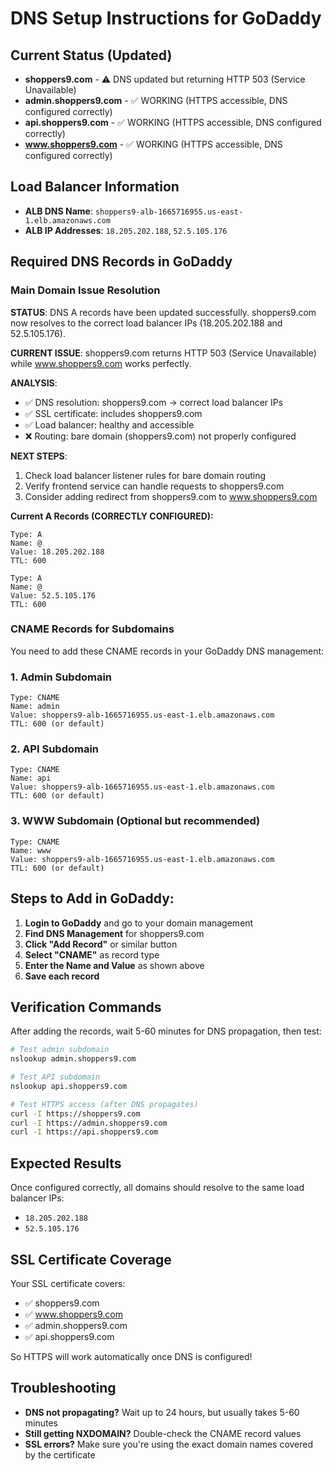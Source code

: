 # DNS Setup Instructions for GoDaddy

## Current Status (Updated)
- **shoppers9.com** - ⚠️ DNS updated but returning HTTP 503 (Service Unavailable)
- **admin.shoppers9.com** - ✅ WORKING (HTTPS accessible, DNS configured correctly)
- **api.shoppers9.com** - ✅ WORKING (HTTPS accessible, DNS configured correctly)
- **www.shoppers9.com** - ✅ WORKING (HTTPS accessible, DNS configured correctly)

## Load Balancer Information
- **ALB DNS Name**: `shoppers9-alb-1665716955.us-east-1.elb.amazonaws.com`
- **ALB IP Addresses**: `18.205.202.188`, `52.5.105.176`

## Required DNS Records in GoDaddy

### Main Domain Issue Resolution

**STATUS**: DNS A records have been updated successfully. shoppers9.com now resolves to the correct load balancer IPs (18.205.202.188 and 52.5.105.176).

**CURRENT ISSUE**: shoppers9.com returns HTTP 503 (Service Unavailable) while www.shoppers9.com works perfectly.

**ANALYSIS**:
- ✅ DNS resolution: shoppers9.com → correct load balancer IPs
- ✅ SSL certificate: includes shoppers9.com
- ✅ Load balancer: healthy and accessible
- ❌ Routing: bare domain (shoppers9.com) not properly configured

**NEXT STEPS**:
1. Check load balancer listener rules for bare domain routing
2. Verify frontend service can handle requests to shoppers9.com
3. Consider adding redirect from shoppers9.com to www.shoppers9.com

**Current A Records (CORRECTLY CONFIGURED):**
```
Type: A
Name: @
Value: 18.205.202.188
TTL: 600
```
```
Type: A
Name: @
Value: 52.5.105.176
TTL: 600
```

### CNAME Records for Subdomains

You need to add these CNAME records in your GoDaddy DNS management:

### 1. Admin Subdomain
```
Type: CNAME
Name: admin
Value: shoppers9-alb-1665716955.us-east-1.elb.amazonaws.com
TTL: 600 (or default)
```

### 2. API Subdomain
```
Type: CNAME
Name: api
Value: shoppers9-alb-1665716955.us-east-1.elb.amazonaws.com
TTL: 600 (or default)
```

### 3. WWW Subdomain (Optional but recommended)
```
Type: CNAME
Name: www
Value: shoppers9-alb-1665716955.us-east-1.elb.amazonaws.com
TTL: 600 (or default)
```

## Steps to Add in GoDaddy:

1. **Login to GoDaddy** and go to your domain management
2. **Find DNS Management** for shoppers9.com
3. **Click "Add Record"** or similar button
4. **Select "CNAME"** as record type
5. **Enter the Name and Value** as shown above
6. **Save each record**

## Verification Commands

After adding the records, wait 5-60 minutes for DNS propagation, then test:

```bash
# Test admin subdomain
nslookup admin.shoppers9.com

# Test API subdomain
nslookup api.shoppers9.com

# Test HTTPS access (after DNS propagates)
curl -I https://shoppers9.com
curl -I https://admin.shoppers9.com
curl -I https://api.shoppers9.com
```

## Expected Results

Once configured correctly, all domains should resolve to the same load balancer IPs:
- `18.205.202.188`
- `52.5.105.176`

## SSL Certificate Coverage

Your SSL certificate covers:
- ✅ shoppers9.com
- ✅ www.shoppers9.com
- ✅ admin.shoppers9.com
- ✅ api.shoppers9.com

So HTTPS will work automatically once DNS is configured!

## Troubleshooting

- **DNS not propagating?** Wait up to 24 hours, but usually takes 5-60 minutes
- **Still getting NXDOMAIN?** Double-check the CNAME record values
- **SSL errors?** Make sure you're using the exact domain names covered by the certificate